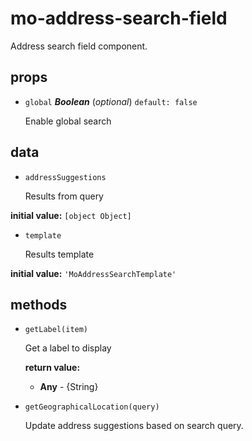 # mo-address-search-field 

Address search field component. 

## props 

- `global` ***Boolean*** (*optional*) `default: false` 

  Enable global search 

## data 

- `addressSuggestions` 

  Results from query 

**initial value:** `[object Object]` 

- `template` 

  Results template 

**initial value:** `'MoAddressSearchTemplate'` 

## methods 

- `getLabel(item)` 

  Get a label to display 

   **return value:** 

     - **Any** - {String} 
- `getGeographicalLocation(query)` 

  Update address suggestions based on search query. 

